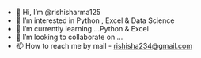 - 👋 Hi, I’m @rishisharma125
- 👀 I’m interested in Python , Excel & Data Science
- 🌱 I’m currently learning ...Python & Excel
- 💞️ I’m looking to collaborate on ...
- 📫 How to reach me by mail - rishisha234@gmail.com

<!---
rishisharma125/rishisharma125 is a ✨ special ✨ repository because its `README.md` (this file) appears on your GitHub profile.
You can click the Preview link to take a look at your changes.
--->
